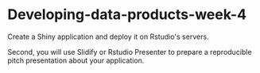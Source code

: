 # Developing-data-products-week-4

Create a Shiny application and deploy it on Rstudio's servers. 

Second, you will use Slidify or Rstudio Presenter to prepare a reproducible pitch presentation about your application.
